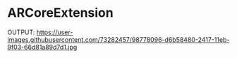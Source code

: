 # ARCoreExtension
 
OUTPUT:
https://user-images.githubusercontent.com/73282457/98778096-d6b58480-2417-11eb-9f03-66d81a89d7d1.jpg
